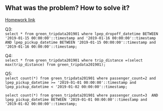 ## What was the problem? How to solve it?

[Homework link](https://github.com/DataTalksClub/data-engineering-zoomcamp/blob/main/cohorts/2023/week_1_docker_sql/homework.md)

Q3:\
`select *
from green_tripdata201901
where lpep_dropoff_datetime BETWEEN '2019-01-15 00:00:00'::timestamp and '2019-01-16 00:00:00'::timestamp
AND lpep_pickup_datetime BETWEEN '2019-01-15 00:00:00'::timestamp and '2019-01-16 00:00:00'::timestamp;`


Q4:\
`select *
from green_tripdata201901
where trip_distance =(select max(trip_distance) from green_tripdata201901);`

Q5:\
`select count(*)
from green_tripdata201901
where passenger_count=2 and 
lpep_pickup_datetime >= '2019-01-01 00:00:00'::timestamp and lpep_pickup_datetime < '2019-01-02 00:00:00'::timestamp;`



`select count(*)
from green_tripdata201901
where passenger_count=3 
AND lpep_pickup_datetime BETWEEN '2019-01-01 00:00:00'::timestamp and '2019-01-02 00:00:00'::timestamp;`



